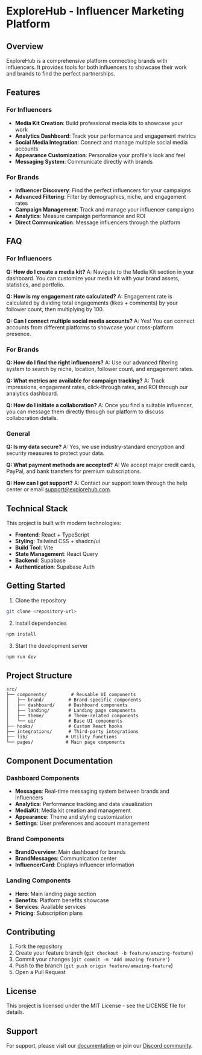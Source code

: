 # ExploreHub - Influencer Marketing Platform

## Overview

ExploreHub is a comprehensive platform connecting brands with influencers. It provides tools for both influencers to showcase their work and brands to find the perfect partnerships.

## Features

### For Influencers
- **Media Kit Creation**: Build professional media kits to showcase your work
- **Analytics Dashboard**: Track your performance and engagement metrics
- **Social Media Integration**: Connect and manage multiple social media accounts
- **Appearance Customization**: Personalize your profile's look and feel
- **Messaging System**: Communicate directly with brands

### For Brands
- **Influencer Discovery**: Find the perfect influencers for your campaigns
- **Advanced Filtering**: Filter by demographics, niche, and engagement rates
- **Campaign Management**: Track and manage your influencer campaigns
- **Analytics**: Measure campaign performance and ROI
- **Direct Communication**: Message influencers through the platform

## FAQ

### For Influencers

**Q: How do I create a media kit?**
A: Navigate to the Media Kit section in your dashboard. You can customize your media kit with your brand assets, statistics, and portfolio.

**Q: How is my engagement rate calculated?**
A: Engagement rate is calculated by dividing total engagements (likes + comments) by your follower count, then multiplying by 100.

**Q: Can I connect multiple social media accounts?**
A: Yes! You can connect accounts from different platforms to showcase your cross-platform presence.

### For Brands

**Q: How do I find the right influencers?**
A: Use our advanced filtering system to search by niche, location, follower count, and engagement rates.

**Q: What metrics are available for campaign tracking?**
A: Track impressions, engagement rates, click-through rates, and ROI through our analytics dashboard.

**Q: How do I initiate a collaboration?**
A: Once you find a suitable influencer, you can message them directly through our platform to discuss collaboration details.

### General

**Q: Is my data secure?**
A: Yes, we use industry-standard encryption and security measures to protect your data.

**Q: What payment methods are accepted?**
A: We accept major credit cards, PayPal, and bank transfers for premium subscriptions.

**Q: How can I get support?**
A: Contact our support team through the help center or email support@explorehub.com.

## Technical Stack

This project is built with modern technologies:

- **Frontend**: React + TypeScript
- **Styling**: Tailwind CSS + shadcn/ui
- **Build Tool**: Vite
- **State Management**: React Query
- **Backend**: Supabase
- **Authentication**: Supabase Auth

## Getting Started

1. Clone the repository
```bash
git clone <repository-url>
```

2. Install dependencies
```bash
npm install
```

3. Start the development server
```bash
npm run dev
```

## Project Structure

```
src/
├── components/         # Reusable UI components
│   ├── brand/         # Brand-specific components
│   ├── dashboard/     # Dashboard components
│   ├── landing/       # Landing page components
│   ├── theme/         # Theme-related components
│   └── ui/            # Base UI components
├── hooks/             # Custom React hooks
├── integrations/      # Third-party integrations
├── lib/              # Utility functions
└── pages/            # Main page components
```

## Component Documentation

### Dashboard Components

- **Messages**: Real-time messaging system between brands and influencers
- **Analytics**: Performance tracking and data visualization
- **MediaKit**: Media kit creation and management
- **Appearance**: Theme and styling customization
- **Settings**: User preferences and account management

### Brand Components

- **BrandOverview**: Main dashboard for brands
- **BrandMessages**: Communication center
- **InfluencerCard**: Displays influencer information

### Landing Components

- **Hero**: Main landing page section
- **Benefits**: Platform benefits showcase
- **Services**: Available services
- **Pricing**: Subscription plans

## Contributing

1. Fork the repository
2. Create your feature branch (`git checkout -b feature/amazing-feature`)
3. Commit your changes (`git commit -m 'Add amazing feature'`)
4. Push to the branch (`git push origin feature/amazing-feature`)
5. Open a Pull Request

## License

This project is licensed under the MIT License - see the LICENSE file for details.

## Support

For support, please visit our [documentation](https://docs.lovable.dev/) or join our [Discord community](https://discord.gg/lovable).
